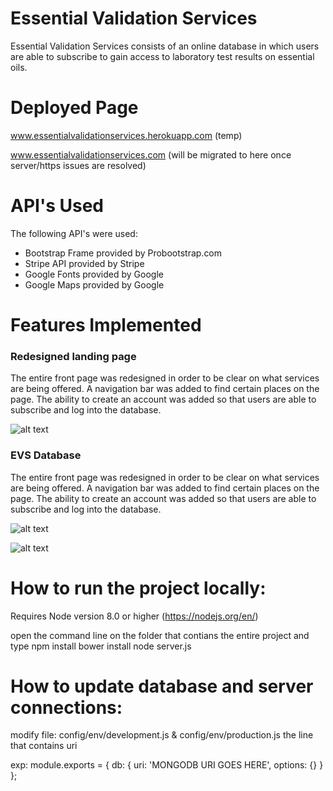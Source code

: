 # Essential Validation Services

Essential Validation Services consists of an online database in which users are able to subscribe to gain access to laboratory test results on essential oils.

# Deployed Page
www.essentialvalidationservices.herokuapp.com (temp)

www.essentialvalidationservices.com (will be migrated to here once server/https issues are resolved)


# API's Used

The following API's were used:
  - Bootstrap Frame provided by Probootstrap.com
  - Stripe API provided by Stripe
  - Google Fonts provided by Google
  - Google Maps provided by Google

# Features Implemented
  ### Redesigned landing page

The entire front page was redesigned in order to be clear on what services are being offered. A navigation bar was added to find certain places on the page. The ability to create an account was added so that users are able to subscribe and log into the database.

![alt text](https://i.imgur.com/cl4cOl1.jpg "Homepage")

  ### EVS Database

The entire front page was redesigned in order to be clear on what services are being offered. A navigation bar was added to find certain places on the page. The ability to create an account was added so that users are able to subscribe and log into the database.

![alt text](https://i.imgur.com/H7ef3X6.png "Database")

![alt text](https://i.imgur.com/hmmqNoX.png "Database")


# How to run the project locally:
Requires Node version 8.0 or higher (https://nodejs.org/en/)

open the command line on the folder that contians the entire project and type
npm install
bower install
node server.js

# How to update database and server connections:
modify file: config/env/development.js & config/env/production.js
the line that contains uri

exp: 
module.exports = {
	db: {
		uri: 'MONGODB URI GOES HERE',
		options: {}
	}
};
